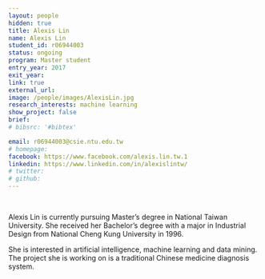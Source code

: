```yaml
---
layout: people
hidden: true
title: Alexis Lin
name: Alexis Lin
student_id: r06944003
status: ongoing
program: Master student
entry_year: 2017
exit_year:
link: true
external_url: 
image: /people/images/AlexisLin.jpg
research_interests: machine learning
show_project: false
brief:
# bibsrc: '#bibtex'

email: r06944003@csie.ntu.edu.tw
# homepage: 
facebook: https://www.facebook.com/alexis.lin.tw.1
linkedin: https://www.linkedin.com/in/alexislintw/
# twitter:
# github:
---
```


<br />

Alexis Lin is currently pursuing Master’s degree in National Taiwan University. She received her Bachelor’s degree with a major in Industrial Design from National Cheng Kung University in 1996.

She is interested in artificial intelligence, machine learning and data mining. The project she is working on is a traditional Chinese medicine diagnosis system.
